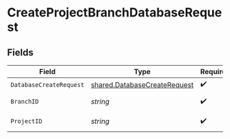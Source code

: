 # CreateProjectBranchDatabaseRequest


## Fields

| Field                                                                        | Type                                                                         | Required                                                                     | Description                                                                  |
| ---------------------------------------------------------------------------- | ---------------------------------------------------------------------------- | ---------------------------------------------------------------------------- | ---------------------------------------------------------------------------- |
| `DatabaseCreateRequest`                                                      | [shared.DatabaseCreateRequest](../../models/shared/databasecreaterequest.md) | :heavy_check_mark:                                                           | N/A                                                                          |
| `BranchID`                                                                   | *string*                                                                     | :heavy_check_mark:                                                           | The branch ID                                                                |
| `ProjectID`                                                                  | *string*                                                                     | :heavy_check_mark:                                                           | The Neon project ID                                                          |